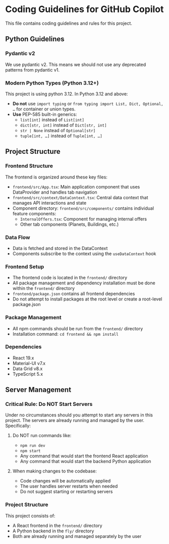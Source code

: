 # Coding Guidelines for GitHub Copilot

This file contains coding guidelines and rules for this project.

## Python Guidelines

### Pydantic v2
We use pydantic v2. This means we should not use any deprecated patterns from pydantic v1.

### Modern Python Types (Python 3.12+)
This project is using python 3.12. In Python 3.12 and above:

* **Do not** use `import typing` or `from typing import List, Dict, Optional, …` for container or union types.  
* **Use** PEP-585 built-in generics:
  - `list[int]` instead of `List[int]`
  - `dict[str, int]` instead of `Dict[str, int]`
  - `str | None` instead of `Optional[str]`
  - `tuple[int, …]` instead of `Tuple[int, …]`

## Project Structure

### Frontend Structure
The frontend is organized around these key files:

- `frontend/src/App.tsx`: Main application component that uses DataProvider and handles tab navigation
- `frontend/src/context/DataContext.tsx`: Central data context that manages API interactions and state 
- Component directory: `frontend/src/components/` contains individual feature components:
  - `InternalOffers.tsx`: Component for managing internal offers
  - Other tab components (Planets, Buildings, etc.)

### Data Flow
- Data is fetched and stored in the DataContext
- Components subscribe to the context using the `useDataContext` hook

### Frontend Setup
- The frontend code is located in the `frontend/` directory
- All package management and dependency installation must be done within the `frontend/` directory
- `frontend/package.json` contains all frontend dependencies
- Do not attempt to install packages at the root level or create a root-level package.json

### Package Management
- All npm commands should be run from the `frontend/` directory
- Installation command: `cd frontend && npm install`

### Dependencies
- React 19.x
- Material-UI v7.x
- Data Grid v8.x
- TypeScript 5.x

## Server Management

### Critical Rule: Do NOT Start Servers

Under no circumstances should you attempt to start any servers in this project. The servers are already running and managed by the user. Specifically:

1. Do NOT run commands like:
   - `npm run dev`
   - `npm start` 
   - Any command that would start the frontend React application
   - Any command that would start the backend Python application

2. When making changes to the codebase:
   - Code changes will be automatically applied
   - The user handles server restarts when needed
   - Do not suggest starting or restarting servers

### Project Structure
This project consists of:
- A React frontend in the `frontend/` directory 
- A Python backend in the `fly/` directory
- Both are already running and managed separately by the user
